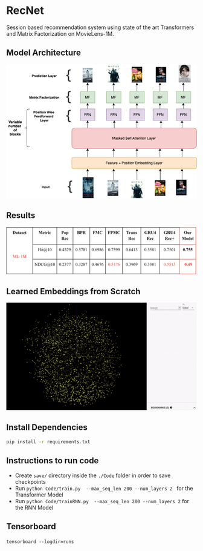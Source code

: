 # RecNet
Session based recommendation system using state of the art Transformers and Matrix Factorization on MovieLens-1M.

## Model Architecture
![Model](images/transformer-model.png)

## Results
![Results](images/results.png)

## Learned Embeddings from Scratch
![Embeddings](images/embeddings.gif)

## Install Dependencies

```bash
pip install -r requirements.txt
```
## Instructions to run code
- Create ```save/``` directory inside the ``./Code`` folder in order to save checkpoints
- Run ```python Code/train.py  --max_seq_len 200 --num_layers 2 ``` for the Transformer Model
- Run ```python Code/trainRNN.py  --max_seq_len 200 --num_layers 2``` for the RNN Model

## Tensorboard
```tensorboard --logdir=runs```


